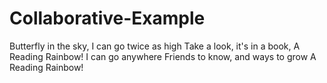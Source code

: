# Collaborative-Example

Butterfly in the sky, I can go twice as high
Take a look, it's in a book,
A Reading Rainbow!
I can go anywhere
Friends to know, and ways to grow
A Reading Rainbow!